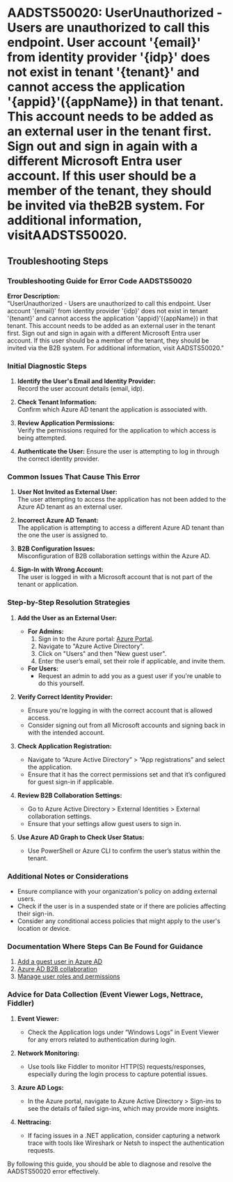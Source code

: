 
# AADSTS50020: UserUnauthorized - Users are unauthorized to call this endpoint. User account '{email}' from identity provider '{idp}' does not exist in tenant '{tenant}' and cannot access the application '{appid}'({appName}) in that tenant. This account needs to be added as an external user in the tenant first. Sign out and sign in again with a different Microsoft Entra user account. If this user should be a member of the tenant, they should be invited via theB2B system. For additional information, visitAADSTS50020.


## Troubleshooting Steps
### Troubleshooting Guide for Error Code AADSTS50020

**Error Description:**   
"UserUnauthorized - Users are unauthorized to call this endpoint. User account '{email}' from identity provider '{idp}' does not exist in tenant '{tenant}' and cannot access the application '{appid}'({appName}) in that tenant. This account needs to be added as an external user in the tenant first. Sign out and sign in again with a different Microsoft Entra user account. If this user should be a member of the tenant, they should be invited via the B2B system. For additional information, visit AADSTS50020."

### Initial Diagnostic Steps

1. **Identify the User's Email and Identity Provider:**  
   Record the user account details (email, idp).
   
2. **Check Tenant Information:**  
   Confirm which Azure AD tenant the application is associated with.

3. **Review Application Permissions:**  
   Verify the permissions required for the application to which access is being attempted.

4. **Authenticate the User:**
   Ensure the user is attempting to log in through the correct identity provider.

### Common Issues That Cause This Error

1. **User Not Invited as External User:**  
   The user attempting to access the application has not been added to the Azure AD tenant as an external user.

2. **Incorrect Azure AD Tenant:**  
   The application is attempting to access a different Azure AD tenant than the one the user is assigned to.

3. **B2B Configuration Issues:**  
   Misconfiguration of B2B collaboration settings within the Azure AD.

4. **Sign-In with Wrong Account:**  
   The user is logged in with a Microsoft account that is not part of the tenant or application.

### Step-by-Step Resolution Strategies

1. **Add the User as an External User:**
   - **For Admins:**
     1. Sign in to the Azure portal: [Azure Portal](https://portal.azure.com).
     2. Navigate to "Azure Active Directory".
     3. Click on "Users" and then "New guest user".
     4. Enter the user’s email, set their role if applicable, and invite them.
   - **For Users:**
     - Request an admin to add you as a guest user if you're unable to do this yourself.

2. **Verify Correct Identity Provider:**
   - Ensure you're logging in with the correct account that is allowed access.
   - Consider signing out from all Microsoft accounts and signing back in with the intended account.

3. **Check Application Registration:**
   - Navigate to “Azure Active Directory” > “App registrations” and select the application.
   - Ensure that it has the correct permissions set and that it’s configured for guest sign-in if applicable.

4. **Review B2B Collaboration Settings:**
   - Go to Azure Active Directory > External Identities > External collaboration settings.
   - Ensure that your settings allow guest users to sign in.

5. **Use Azure AD Graph to Check User Status:**
   - Use PowerShell or Azure CLI to confirm the user’s status within the tenant.

### Additional Notes or Considerations

- Ensure compliance with your organization's policy on adding external users.
- Check if the user is in a suspended state or if there are policies affecting their sign-in.
- Consider any conditional access policies that might apply to the user's location or device.

### Documentation Where Steps Can Be Found for Guidance

1. [Add a guest user in Azure AD](https://docs.microsoft.com/en-us/azure/active-directory/external-identities/what-is-identity-b2b)
2. [Azure AD B2B collaboration](https://docs.microsoft.com/en-us/azure/active-directory/external-identities/what-is-b2b)
3. [Manage user roles and permissions](https://docs.microsoft.com/en-us/azure/active-directory/roles/permissions-reference)

### Advice for Data Collection (Event Viewer Logs, Nettrace, Fiddler)

1. **Event Viewer:**
   - Check the Application logs under “Windows Logs” in Event Viewer for any errors related to authentication during login.

2. **Network Monitoring:**
   - Use tools like Fiddler to monitor HTTP(S) requests/responses, especially during the login process to capture potential issues.

3. **Azure AD Logs:**
   - In the Azure portal, navigate to Azure Active Directory > Sign-ins to see the details of failed sign-ins, which may provide more insights.

4. **Nettracing:**
   - If facing issues in a .NET application, consider capturing a network trace with tools like Wireshark or Netsh to inspect the authentication requests.

By following this guide, you should be able to diagnose and resolve the AADSTS50020 error effectively.